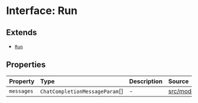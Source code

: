 # Interface: Run

## Extends

- [`Run`](../../Base/interfaces/Run.md)

## Properties

| Property | Type | Description | Source |
| :------ | :------ | :------ | :------ |
| `messages` | `ChatCompletionMessageParam`[] | - | [src/model/types.ts:51](https://github.com/dexaai/llm-tools/blob/98f7fd5/src/model/types.ts#L51) |
